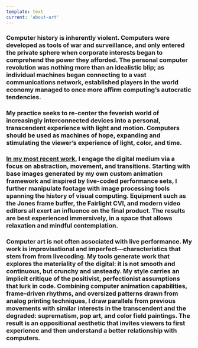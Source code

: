 ```yaml
---
template: text
current: 'about-art'
---
```


### **Computer history is inherently violent.** Computers were developed as tools of war and surveillance, and only entered the private sphere when corporate interests began to comprehend the power they afforded.  **The personal computer revolution was nothing more than an idealistic blip; as individual machines began connecting to a vast communications network, established players in the world economy managed to once more affirm computing’s autocratic tendencies.**

### **My practice seeks to re-center the feverish world of increasingly interconnected devices into a personal, transcendent experience with light and motion.** Computers should be used as machines of hope, expanding and stimulating the viewer’s experience of light, color, and time.

### **[In my most recent work](/works), I engage the digital medium via a focus on abstraction, movement, and transitions.** Starting with base images generated by my own custom animation framework and inspired by live-coded performance sets, I further manipulate footage with image processing tools spanning the history of visual computing. **Equipment such as the Jones frame buffer, the Fairlight CVI, and modern video editors all exert an influence on the final product.** The results are best experienced immersively, in a space that allows relaxation and mindful contemplation.

### **Computer art is not often associated with live performance.** My work is improvisational and imperfect—characteristics that stem from from livecoding. **My tools generate work that explores the materiality of the digital: it is not smooth and continuous, but crunchy and unsteady.** My style carries an implicit critique of the positivist, perfectionist assumptions that lurk in code. **Combining computer animation capabilities, frame-driven rhythms, and oversized patterns drawn from analog printing techniques, I draw parallels from previous movements with similar interests in the transcendent and the degraded: suprematism, pop art, and color field paintings.** The result is an oppositional aesthetic that invites viewers to first experience and then understand a better relationship with computers.